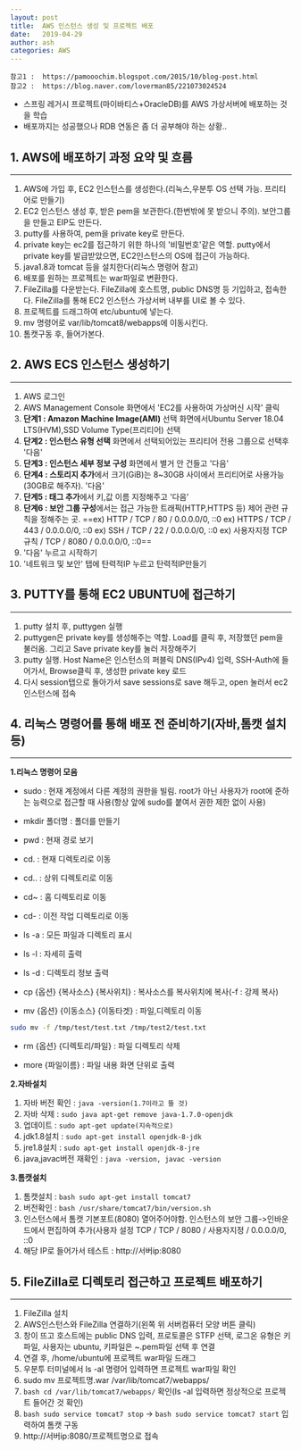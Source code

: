 ```yaml
---
layout: post
title:  AWS 인스턴스 생성 및 프로젝트 배포
date:   2019-04-29
author: ash
categories: AWS
---
```


```
참고1 :  https://pamooochim.blogspot.com/2015/10/blog-post.html
참고2 :  https://blog.naver.com/loverman85/221073024524
```

- 스프링 레거시 프로젝트(마이바티스+OracleDB)를 AWS 가상서버에 배포하는 것을 학습
- 배포까지는 성공했으나 RDB 연동은 좀 더 공부해야 하는 상황..


## 1. AWS에 배포하기 과정 요약 및 흐름

* * *


1. AWS에 가입 후, EC2 인스턴스를 생성한다.(리눅스,우분투 OS 선택 가능. 프리티어로 만들기)
1. EC2 인스턴스 생성 후, 받은 pem을 보관한다.(한번밖에 못 받으니 주의). 보안그룹을 만들고 EIP도 만든다.
1. putty를 사용하여, pem을 private key로 만든다.
1. private key는 ec2를 접근하기 위한 하나의 '비밀번호'같은 역할. putty에서 private key를 발급받았으면, EC2인스턴스의 OS에 접근이 가능하다.
1. java1.8과 tomcat 등을 설치한다(리눅스 명령어 참고)
1. 배포를 원하는 프로젝트는 war파일로 변환한다.
1. FileZilla를 다운받는다. FileZilla에 호스트명, public DNS명 등 기입하고, 접속한다. FileZilla를 통해 EC2 인스턴스 가상서버 내부를 UI로 볼 수 있다.
1. 프로젝트를 드래그하여 etc/ubuntu에 넣는다.
1. mv 명령어로 var/lib/tomcat8/webapps에 이동시킨다.
1. 톰캣구동 후, 들어가본다.

## 2. AWS ECS 인스턴스 생성하기

* * *


1. AWS 로그인
1. AWS Management Console 화면에서 'EC2를 사용하여 가상머신 시작' 클릭
1. **단계1 : Amazon Machine Image(AMI)** 선택 화면에서Ubuntu Server 18.04 LTS(HVM),SSD Volume Type(프리티어) 선택
1. **단계2 : 인스턴스 유형 선택** 화면에서 선택되어있는 프리티어 전용 그룹으로 선택후 '다음'
1. **단계3 : 인스턴스 세부 정보 구성** 화면에서 별거 안 건들고 '다음'
1. **단계4 : 스토리지 추가**에서 크기(GiB)는 8~30GB 사이에서 프리티어로 사용가능(30GB로 해주자). '다음'
1. **단계5 : 태그 추가**에서 키,값 이름 지정해주고 '다음'
1. **단계6 : 보안 그룹 구성**에서는 접근 가능한 트래픽(HTTP,HTTPS 등) 제어 관련 규칙을 정해주는 곳. 
==ex) HTTP / TCP / 80 / 0.0.0.0/0, ::0
ex) HTTPS / TCP / 443 / 0.0.0.0/0, ::0
ex) SSH / TCP / 22 / 0.0.0.0/0, ::0
ex) 사용자지정 TCP 규칙 / TCP / 8080 / 0.0.0.0/0, ::0==
1. '다음' 누르고 시작하기
1. '네트워크 및 보안' 탭에 탄력적IP 누르고 탄력적IP만들기

## 3. PUTTY를 통해 EC2 UBUNTU에 접근하기

* * *


1. putty 설치 후, puttygen 실행
1. puttygen은 private key를 생성해주는 역할. Load를 클릭 후, 저장했던 pem을 불러옴. 그리고 Save private key를 눌러 저장해주기
1. putty 실행. Host Name은 인스턴스의 퍼블릭 DNS(IPv4) 입력, SSH-Auth에 들어가서, Browse클릭 후, 생성한 private key 로드
1. 다시 session탭으로 돌아가서 save sessions로 save 해두고, open 눌러서 ec2 인스턴스에 접속

## 4. 리눅스 명령어를 통해 배포 전 준비하기(자바,톰캣 설치 등)

* * *


**1.리눅스 명령어 모음**

- sudo : 현재 계정에서 다른 계정의 권한을 빌림. root가 아닌 사용자가 root에 준하는 능력으로 접근할 때 사용(항상 앞에 sudo를 붙여서 권한 제한 없이 사용)
- mkdir 폴더명 : 폴더를 만들기
- pwd : 현재 경로 보기
- cd. : 현재 디렉토리로 이동
- cd.. : 상위 디렉토리로 이동
- cd~ : 홈 디렉토리로 이동
- cd- : 이전 작업 디렉토리로 이동

- ls -a : 모든 파일과 디렉토리 표시
- ls -l : 자세히 출력
- ls -d : 디렉토리 정보 출력

- cp {옵션} {복사소스} {복사위치} : 복사소스를 복사위치에 복사(-f : 강제 복사)
- mv {옵션} {이동소스} {이동타겟} : 파일,디렉토리 이동
```bash
sudo mv -f /tmp/test/test.txt /tmp/test2/test.txt
```
- rm {옵션} {디렉토리/파일} : 파일 디렉토리 삭제

- more {파일이름} : 파일 내용 화면 단위로 출력

**2.자바설치**

1. 자바 버전 확인 : ```java -version(1.7이라고 뜰 것)```
1. 자바 삭제 : ```sudo java apt-get remove java-1.7.0-openjdk```
1. 업데이트 : ```sudo apt-get update(지속적으로)```
1. jdk1.8설치 : ```sudo apt-get install openjdk-8-jdk```
1. jre1.8설치 : ```sudo apt-get install openjdk-8-jre```
1. java,javac버전 재확인 : ```java -version, javac -version```

**3.톰캣설치**

1. 톰캣설치 : ```bash sudo apt-get install tomcat7```
1. 버전확인 : ```bash /usr/share/tomcat7/bin/version.sh```
1. 인스턴스에서 톰캣 기본포트(8080) 열어주어야함. 인스턴스의 보안 그룹->인바운드에서 편집하여 추가(사용자 설정 TCP / TCP / 8080 / 사용자지정 / 0.0.0.0/0, ::0
1. 해당 IP로 들어가서 테스트 : http://서버ip:8080

## 5. FileZilla로 디렉토리 접근하고 프로젝트 배포하기

* * *


1. FileZilla 설치
2. AWS인스턴스와 FileZilla 연결하기(왼쪽 위 서버컴퓨터 모양 버튼 클릭)
3. 창이 뜨고 호스트에는 public DNS 입력, 프로토콜은 STFP 선택, 로그온 유형은 키파일, 사용자는 ubuntu, 키파일은 ~.pem파일 선택 후 연결
4. 연결 후, /home/ubuntu에 프로젝트 war파일 드래그
5. 우분투 터미널에서 ls -al 명령어 입력하면 프로젝트 war파일 확인
6. sudo mv 프로젝트명.war /var/lib/tomcat7/webapps/
7. ```bash cd /var/lib/tomcat7/webapps/``` 확인(ls -al 입력하면 정상적으로 프로젝트 들어간 것 확인)
8. ```bash sudo service tomcat7 stop``` -> ```bash sudo service tomcat7 start``` 입력하여 톰캣 구동
9. http://서버ip:8080/프로젝트명으로 접속